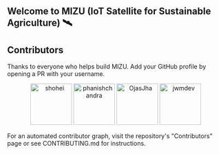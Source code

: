 ## Welcome to MIZU (IoT Satellite for Sustainable Agriculture) 🛰️

## Contributors

Thanks to everyone who helps build MIZU. Add your GitHub profile by opening a PR with your username.

<p align="center">
    <a href="https://github.com/shohei" title="Full Name"><img src="https://avatars.githubusercontent.com/shohei?s=96" width="96" height="96" alt="shohei" /></a>
    <a href="https://github.com/phanishchandra" title="Full Name"><img src="https://avatars.githubusercontent.com/phanishchandra?s=96" width="96" height="96" alt="phanishchandra" /></a>
     <a href="https://github.com/OjasJha
" title="Full Name"><img src="https://avatars.githubusercontent.com/OjasJha
?s=96" width="96" height="96" alt="OjasJha
" /></a>
    <a href="https://github.com/jwmdev" title="Full Name"><img src="https://avatars.githubusercontent.com/jwmdev?s=96" width="96" height="96" alt="jwmdev" /></a>
</p>

For an automated contributor graph, visit the repository's "Contributors" page or see CONTRIBUTING.md for instructions.